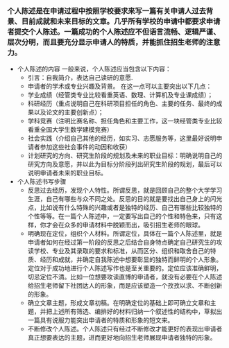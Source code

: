 ### 个人陈述是在申请过程中按照学校要求来写一篇有关申请人过去背景、目前成就和未来目标的文章。几乎所有学校的申请中都要求申请者提交个人陈述。一篇成功的个人陈述应不但语言流畅、逻辑严谨、层次分明，而且要充分显示申请人的特质，并能抓住招生老师的注意力。

- 个人陈述的内容
  一般来说，个人陈述应当包含以下内容：
  - 引言：自我简介，表达自己读研的意愿.
  - 申请者的学术或专业兴趣及背景。
  在这一点可以主要突出以下几点：
  - 学业成绩（经管类专业比较看重英语、数理、计算机及专业课成绩）；
  - 科研经历（重点说明自己在科研项目担任的角色、主要的任务、最终的成果以及论文的主要创新点）；
  - 学科竞赛（注明比赛名称、担任角色和主要工作，这一块经管类专业比较看重全国大学生数学建模竞赛）
  - 社会实践（介绍自己其他的经历，如实习、志愿服务等，这里最好说明申请者参加这些社会事件的动因和收获）
  - 计划研究的方向、研究生阶段的规划及未来的职业目标：明确说明自己的研究方向及意愿，并以此为目标分阶段列出研究生阶段的规划，最后可以说明申请者未来的职业目标。
- 个人陈述书写步骤
  - 反思过去经历，发现个人特性。所谓反思，就是回顾自己的整个大学学习生涯，自己有哪些与众不同之处。反思的目的就是要找出自己身上的闪光点，比如说有什么特殊的兴趣或者是独特的经历、自己有哪些比较独特的个性等等。在一篇个人陈述中，一定要写出自己的个性和特色来，只有这样，你才会在众多的申请材料中脱颖而出，吸引招生老师的眼球。
  - 明确现在定位，组织个人材料。所谓定位，具体在一篇个人陈述里，就是申请者如何在经过第一阶段的反思之后结合自身特点确定自己研究生的攻读学校、专业及其录取的要求和标准，从而区分、组织和取舍自己的特质、经历和成就，并确定自我陈述中想要彰显的独特而鲜明的个人形象。定位对于成功地进行个人陈述写作也是至关重要的。定位应该准确鲜明，切忌定位不清。比如一位想要攻读直博的申请者，就没有必要在个人陈述给招生老师留下社团达人的形象，而是应该塑造一个孜孜以求、不断创新的形象。
  - 确立文章主题，形成文章初稿。在明确定位的基础上即可确立文章和主题，并把上述所有筛选、编排好的材料归纳一个叙述性的结构中，草拟出一篇具有说服力能突出申请者的特质和形象的短文来。
  - 不断修改个人陈述。个人陈述只有经过不断修改才能更好的表现出申请者真正想要表达的主题，进而更好地向招生老师展现申请者独特的形象。